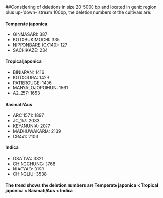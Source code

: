##Considering of deletions in size 20-5000 bp and located in genic region plus up-/down- stream 100bp, the deletion numbers of the cultivars are:

#### Temperate japonica
* GINMASARI: 387
* KOTOBUKIMOCHI: 335
* NIPPONBARE (CX140): 127
* SACHIKAZE: 234

#### Tropical japonica
* BINIAPAN: 1416
* KOTOOURA: 1429
* PATIEROUGE: 1406
* MANYALOJOPOIHUN: 1561
* A2_257: 1653

#### Basmati/Aus
* ARC11571: 1897
* JC_157: 2033
* KEYANUNIA: 2077
* MADHUWAKARIA: 2139
* CR441: 2103

#### Indica
* OSATIVA: 3321
* CHINGCHUNG: 3768
* NIAOYAO: 3190
* CHINGLIU: 3538

#### The trend shows the deletion numbers are Temperate japonica < Tropical japonica < Basmati/Aus < Indica

